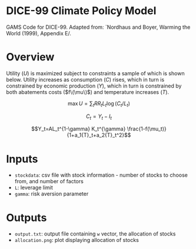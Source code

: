 # DICE-99 Climate Policy Model
GAMS Code for DICE-99. Adapted from: `Nordhaus and Boyer, Warming the World (1999), Appendix E/.

# Overview
Utility ($U$) is maximized subject to constraints a sample of which is shown below. Utility increases as consumption ($C$) rises, which in turn is constrained by economic production ($Y$), which in turn is constrained by both abatements costs ($f\(\mu\)$) and temperature increases ($T$).

$$\max U=\sum_t {RR}_t L_t \log(C_t / L_t)$$

$$C_t=Y_t-I_t$$

$$Y_t=AL_t^{1-\gamma} K_t^{\gamma} \frac{1-f(\mu_t)}{1+a_1{T}_t+a_2{T}_t^2}$$




# Inputs

* `stockdata`: csv file with stock information - number of stocks to choose from, and number of factors
* `L`: leverage limit
* `gamma`: risk aversion parameter


# Outputs

* `output.txt`: output file containing `w` vector, the allocation of stocks
* `allocation.png`: plot displaying allocation of stocks